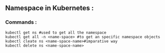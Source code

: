 ## Namespace in Kubernetes :

### Commands :
``` 
kubectl get ns #used to get all the namespace
kubectl get all -n <name-space> #to get an specific namespace objects
kubectl cleate ns <name-space-name>#imparative way
kubectl delete ns <name-space-name>

```
